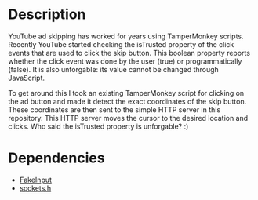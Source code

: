 # Description

YouTube ad skipping has worked for years using TamperMonkey scripts. Recently
YouTube started checking the isTrusted property of the click events that are
used to click the skip button. This boolean property reports whether the click
event was done by the user (true) or programmatically (false). It is also
unforgable: its value cannot be changed through JavaScript.

To get around this I took an existing TamperMonkey script for clicking on the
ad button and made it detect the exact coordinates of the skip button. These
coordinates are then sent to the simple HTTP server in this repository. This
HTTP server moves the cursor to the desired location and clicks. Who said the
isTrusted property is unforgable? :)

# Dependencies

- [FakeInput](https://github.com/uiii/FakeInput)
- [sockets.h](https://gist.github.com/willeccles/3ba0741143b573b74b1c0a7aea2bdb40)
